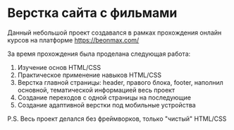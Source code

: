 # Верстка сайта с фильмами

Данный небольшой проект создавался в рамках прохождения онлайн курсов на платформе https://beonmax.com/

За время прохождения была проделана следующая работа:
1. Изучение основ HTML/CSS
2. Практическое применение навыков HTML/CSS
3. Верстка главной страницы: header, правого блока, footer, наполнил основной, тематической информацией весь проект
4. Создание переходов с одной страницы на последующие
5. Создание адаптивной верстки под мобильные устройства

P.S. Весь проект делался без фреймворков, только "чистый" HTML/CSS
